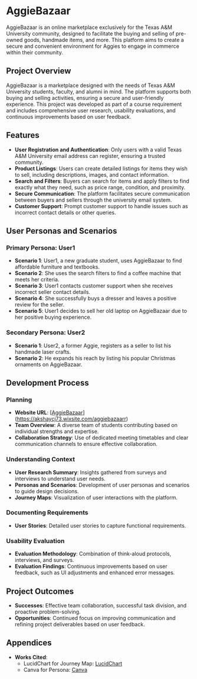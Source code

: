 # AggieBazaar

AggieBazaar is an online marketplace exclusively for the Texas A&M University community, designed to facilitate the buying and selling of pre-owned goods, handmade items, and more. This platform aims to create a secure and convenient environment for Aggies to engage in commerce within their community.

## Project Overview

AggieBazaar is a marketplace designed with the needs of Texas A&M University students, faculty, and alumni in mind. The platform supports both buying and selling activities, ensuring a secure and user-friendly experience. This project was developed as part of a course requirement and includes comprehensive user research, usability evaluations, and continuous improvements based on user feedback.

## Features

- **User Registration and Authentication**: Only users with a valid Texas A&M University email address can register, ensuring a trusted community.
- **Product Listings**: Users can create detailed listings for items they wish to sell, including descriptions, images, and contact information.
- **Search and Filters**: Buyers can search for items and apply filters to find exactly what they need, such as price range, condition, and proximity.
- **Secure Communication**: The platform facilitates secure communication between buyers and sellers through the university email system.
- **Customer Support**: Prompt customer support to handle issues such as incorrect contact details or other queries.

## User Personas and Scenarios

### Primary Persona: User1
- **Scenario 1**: User1, a new graduate student, uses AggieBazaar to find affordable furniture and textbooks.
- **Scenario 2**: She uses the search filters to find a coffee machine that meets her criteria.
- **Scenario 3**: User1 contacts customer support when she receives incorrect seller contact details.
- **Scenario 4**: She successfully buys a dresser and leaves a positive review for the seller.
- **Scenario 5**: User1 decides to sell her old laptop on AggieBazaar due to her positive buying experience.

### Secondary Persona: User2
- **Scenario 1**: User2, a former Aggie, registers as a seller to list his handmade laser crafts.
- **Scenario 2**: He expands his reach by listing his popular Christmas ornaments on AggieBazaar.

## Development Process

### Planning
- **Website URL**: [[AggieBazaar](#)](https://akshaycj73.wixsite.com/aggiebazaarr)
- **Team Overview**: A diverse team of students contributing based on individual strengths and expertise.
- **Collaboration Strategy**: Use of dedicated meeting timetables and clear communication channels to ensure effective collaboration.

### Understanding Context
- **User Research Summary**: Insights gathered from surveys and interviews to understand user needs.
- **Personas and Scenarios**: Development of user personas and scenarios to guide design decisions.
- **Journey Maps**: Visualization of user interactions with the platform.

### Documenting Requirements
- **User Stories**: Detailed user stories to capture functional requirements.

### Usability Evaluation
- **Evaluation Methodology**: Combination of think-aloud protocols, interviews, and surveys.
- **Evaluation Findings**: Continuous improvements based on user feedback, such as UI adjustments and enhanced error messages.

## Project Outcomes
- **Successes**: Effective team collaboration, successful task division, and proactive problem-solving.
- **Opportunities**: Continued focus on improving communication and refining project deliverables based on user feedback.

## Appendices
- **Works Cited**:
  - LucidChart for Journey Map: [LucidChart](https://lucid.app/documents#/dashboard)
  - Canva for Persona: [Canva](https://www.canva.com/)


